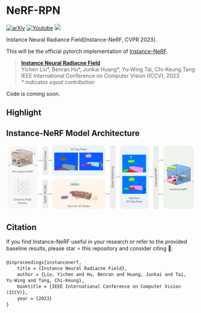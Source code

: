 # NeRF-RPN
[![arXiv](https://img.shields.io/badge/arXiv-2304.04395-f9f107.svg)](https://arxiv.org/abs/2304.04395) [![Youtube](https://badges.aleen42.com/src/youtube.svg)](https://www.youtube.com/watch?v=wW9Bme73coI) [<img src="https://img.shields.io/badge/Cite-BibTex-orange">](#citation)

Instance Neural Radiance Field[Instance-NeRF, CVPR 2023].

This will be the official pytorch implementation of [Instance-NeRF](https://arxiv.org/abs/2304.04395).

> [**Instance Neural Radiacne Field**](https://arxiv.org/abs/2211.11646)           
> Yichen Liu*, Benran Hu*, Junkai Huang*, Yu-Wing Tai, Chi-Keung Tang           
> IEEE International Conference on Computer Vision (ICCV), 2023     
> *\* indicates equal contribution*


Code is coming soon.

## Highlight

## Instance-NeRF Model Architecture
<img src="imgs/main.png" width="830"/>

## Citation
If you find Instance-NeRF useful in your research or refer to the provided baseline results, please star :star: this repository and consider citing :pencil::
```
@inproceedings{instancenerf,
    title = {Instance Neural Radiacne Field},
    author = {Liu, Yichen and Hu, Benran and Huang, Junkai and Tai, Yu-Wing and Tang, Chi-Keung},
    booktitle = {IEEE International Conference on Computer Vision (ICCV)},
    year = {2023}
}
```
